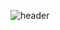 

![header](https://capsule-render.vercel.app/api?type=waving&color=gradient&height=256&section=header&text=Hello%20World!&fontSize=80&animation=fadeIn&fontAlignY=38&desc=Welcome%20to%20my%20GitHub%20profile!&descAlignY=51&descAlign=62)
